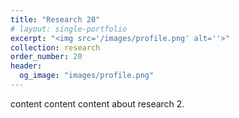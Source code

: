 ```yaml
---
title: "Research 20"
# layout: single-portfolio
excerpt: "<img src='/images/profile.png' alt=''>"
collection: research
order_number: 20
header: 
  og_image: "images/profile.png"
---
```

content content content about research 2.